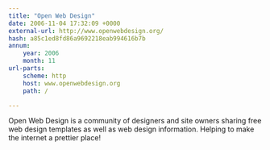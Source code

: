 ```yaml
---
title: "Open Web Design"
date: 2006-11-04 17:32:09 +0000
external-url: http://www.openwebdesign.org/
hash: a85c1ed8fd86a9692218eab994616b7b
annum:
    year: 2006
    month: 11
url-parts:
    scheme: http
    host: www.openwebdesign.org
    path: /

---
```


Open Web Design is a community of designers and site owners sharing free web design templates as well as web design information. Helping to make the internet a prettier place!
